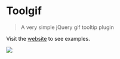 <h1>Toolgif</h1>

> A very simple jQuery gif tooltip plugin

<p>Visit the <a href="https://mburakerman.github.io/toolgif/">website</a> to see examples.</p>

<img src="https://media.giphy.com/media/26gseZ2h1RQXZFk08/source.gif" />



